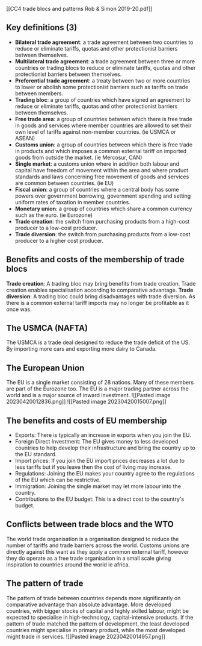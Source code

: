 [[CC4 trade blocs and patterns Rob & Simon 2019-20.pdf]]

## Key definitions (3)
- **Bilateral trade agreement**: a trade agreement between two countries to reduce or eliminate tariffs, quotas and other protectionist barriers between themselves.
- **Multilateral trade agreement**: a trade agreement between three or more countries or trading blocs to reduce or eliminate tariffs, quotas and other protectionist barriers between themselves.
- **Preferential trade agreement**: a treaty between two or more countries to lower or abolish some protectionist barriers such as tariffs on trade between members.
- **Trading bloc**: a group of countries which have signed an agreement to reduce or eliminate tariffs, quotas and other protectionist barriers between themselves.
- **Free trade area**: a group of countries between which there is free trade in goods and services where member countries are allowed to set their own level of tariffs against non-member countries. (ie USMCA or ASEAN)
- **Customs union**: a group of countries between which there is free trade in products and which imposes a common external tariff on imported goods from outside the market. (ie Mercosur, CAN)
- **Single market**: a customs union where in addition both labour and capital have freedom of movement within the area and where product standards and laws concerning free movement of goods and services are common between countries. (ie EU)
- **Fiscal union**: a group of countries where a central body has some powers over government borrowing, government spending and setting uniform rates of taxation in member countries.
- **Monetary union**: a group of countries which share a common currency such as the euro. (ie Eurozone)
- **Trade creation**: the switch from purchasing products from a high-cost producer to a low-cost producer.
- **Trade diversion**: the switch from purchasing products from a low-cost producer  to a higher cost producer.

## Benefits and costs of the membership of trade blocs 
**Trade creation**: A trading bloc may bring benefits from trade creation. Trade creation enables specialisation according to comparative advantage.
**Trade diversion**: A trading bloc could bring disadvantages with trade diversion. As there is a common external tariff imports may no longer be profitable as it once was. 

## The USMCA (NAFTA)
The USMCA is a trade deal designed to reduce the trade deficit of the US. By importing more cars and exporting more dairy to Canada. 

## The European Union 
The EU is a single market consisting of 28 nations. Many of these members are part of the Eurozone too. The EU is a major trading partner across the world and is a major source of inward investment. 
![[Pasted image 20230420012836.png]]
![[Pasted image 20230420015007.png]]
## The benefits and costs of EU membership 
- Exports: There is typically an increase in exports when you join the EU.
- Foreign Direct Investment: The EU gives money to less developed countries to help develop their infrastructure and bring the country up to the EU standard.
- Import prices: If you join the EU import prices decreases a lot due to less tariffs but if you leave then the cost of living may increase.
- Regulations: Joining the EU makes your country agree to the regulations of the EU which can be restrictive. 
- Immigration: Joining the single market may let more labour into the country. 
- Contributions to the EU budget: This is a direct cost to the country's budget. 

## Conflicts between trade blocs and the WTO 
The world trade organisation is a organisation designed to reduce the number of tariffs and trade barriers across the world. Customs unions are directly against this want as they apply a common external tariff, however they do operate as a free trade organisation in a small scale giving inspiration to countries around the world ie africa.

## The pattern of trade 
The pattern of trade between countries depends more significantly on comparative advantage than absolute advantage. More developed countries, with bigger stocks of capital and highly skilled labour, might be expected to specialise in high-technology, capital-intensive products. If the pattern of trade matched the pattern of development, the least developed countries might specialise in primary product, while the most developed might trade in services. 
![[Pasted image 20230420014957.png]]
